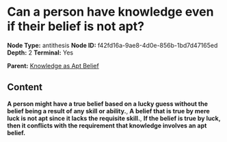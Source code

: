 # Can a person have knowledge even if their belief is not apt?

**Node Type:** antithesis
**Node ID:** f42fd16a-9ae8-4d0e-856b-1bd7d47165ed
**Depth:** 2
**Terminal:** Yes

**Parent:** [Knowledge as Apt Belief](knowledge-as-apt-belief.md)

## Content

**A person might have a true belief based on a lucky guess without the belief being a result of any skill or ability.**, **A belief that is true by mere luck is not apt since it lacks the requisite skill.**, **If the belief is true by luck, then it conflicts with the requirement that knowledge involves an apt belief.**
